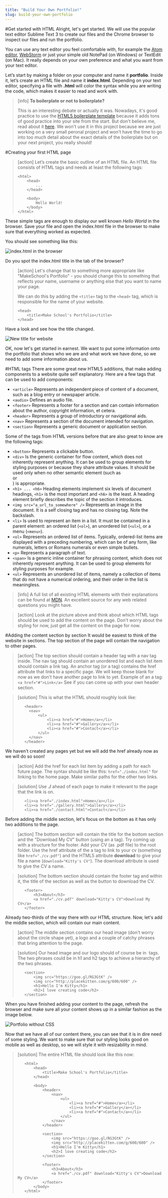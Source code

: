 ```yaml
---
title: "Build Your Own Portfolio!"
slug: build-your-own-portfolio
---
```


#Get started with HTML
Alright, let's get started. We will use the popular text editor Sublime Text 3 to create our files and the Chrome browser to inspect our files and run the portfolio.

You can use any text editor you feel comfortable with, for example the [Atom editor](https://atom.io/), [WebStorm](https://www.jetbrains.com/webstorm/) or just your simple old NotePad (on Windows) or TextEdit (on Mac). It really depends on your own preference and what you want from your text editor.

Let’s start by making a folder on your computer and name it **portfolio**. Inside it, let’s create an HTML file and name it **index.html**. Depending on your text editor, specifying a file with **.html** will color the syntax while you are writing the code, which makes it easier to read and work with.

> [info]
> **To boilerplate or not to boilerplate?**
> 
> This is an interesting debate or actually it was. Nowadays, it's good practice to use the [HTML5 boilerplate template](https://html5boilerplate.com/) because it adds tons of good practice into your site from the start. But don't believe me, read about it [here](http://stackoverflow.com/questions/15453299/html5-boilerplate-and-twitter-bootstrap). 
> We won't use it in this project because we are just working on a very small peronal project and won't have the time to go into too much detail about the exact details of the boilerplate but on your next project, you really should!

#Creating your first HTML page
> [action]
> Let’s create the basic outline of an HTML file. An HTML file consists of HTML tags and needs at least the following tags:
> 
> ```
> <html>
>     <head>
>         ...
>     </head>
> 
>     <body>
>         Hello World!
>     </body>
> </html>
> ```

These simple tags are enough to display our well known *Hello World* in the browser. Save your file and open the index.html file in the browser to make sure that everything worked as expected.

You should see something like this:

![index.html in the browser](./2-index-in-browser.png "index.html in the browser")

Do you spot the index.html title in the tab of the browser? 

> [action]
> Let's change that to something more appropriate like "MakeSchool's Portfolio" - you should change this to something that reflects your name, username or anything else that you want to name your page.
>
> We can do this by adding the `<title>` tag to the `<head>` tag, which is responsible for the name of your website.
> 
> ```
> <head>
>     <title>Make School's Portfolio</title>
> </head>
> ```

Have a look and see how the title changed.

![New title for website](./3-title.png "New title for website")

OK, now let's get started in earnest. We want to put some information onto the portfolio that shows who we are and what work we have done, so we need to add some information about us.

#HTML tags
There are some great new HTML5 additions, that make adding components to a website quite self explanatory. Here are a few tags that can be used to add components:

- `<article>`  Represents an independent piece of content of a document, such as a blog entry or newspaper article.
- `<audio>`  Defines an audio file.
- `<footer>`  Represents a footer for a section and can contain information about the author, copyright information, et cetera.
- `<header>`  Represents a group of introductory or navigational aids.
- `<nav>`  Represents a section of the document intended for navigation.
- `<section>`  Represents a generic document or application section.

Some of the tags from HTML versions before that are also great to know are the following tags:

- `<button>`  Represents a clickable button.
- `<div>`  Is the generic container for flow content, which does not inherently represent anything. It can be used to group elements for styling purposes or because they share attribute values. It should be used only when no other semantic element (such as <article> or <nav>) is appropriate.
- `<h1> ... <h6>`  Heading elements implement six levels of document headings, `<h1>` is the most important and `<h6>` is the least. A heading element briefly describes the topic of the section it introduces.
- `<img src="a_url_to_somewhere" />`  Represents an image in the document. It is a self closing tag and has no closing tag. Note the backslash.
- `<li>`  Is used to represent an item in a list. It must be contained in a parent element: an ordered list (`<ol>`), an unordered list (`<ul>`), or a menu (`<menu>`).
- `<ol>`  Represents an ordered list of items. Typically, ordered-list items are displayed with a preceding numbering, which can be of any form, like numerals, letters or Romans numerals or even simple bullets.
- `<p>`  Represents a paragraph of text.
- `<span>`  Is a generic inline container for phrasing content, which does not inherently represent anything. It can be used to group elements for styling purposes for example.
- `<ul>`  Represents an unordered list of items, namely a collection of items that do not have a numerical ordering, and their order in the list is meaningless. 

> [info]
> A full list of all existing HTML elements with their explanations can be found at [MDN](https://developer.mozilla.org/en-US/docs/Web/HTML/Element). An excellent source for any web related questions you might have.

<!-- Comment to break actionable boxes. -->

> [action]
> Look at the picture above and think about which HTML tags should be used to add the content on the page. Don't worry about the styling for now, just get all the content on the page for now.

#Adding the content section by section
It would be easiest to think of the website in sections. The top section of the page will contain the navigation to other pages. 

> [action]
> The top section should contain a header tag with a nav tag inside. The nav tag should contain an unordered list and each list item should contain a link tag. An anchor tag (or a tag) contains the href attribute that links to a specific page. We will keep those blank for now as we don't have another page to link to yet. 
> Example of an a tag: `<a href="#">Link</a>`
> See if you can come up with your own header section.

<!-- Comment to break up actionable boxes. -->

> [solution]
> This is what the HTML should roughly look like:
>```
>    <header>
>      <nav>
>          <ul>
>              <li><a href="#">Home</a></li>
>              <li><a href="#">Gallery</a></li>
>              <li><a href="#">Contact</a></li>
>          </ul>
>      </nav>
>    </header>
>```

We haven't created any pages yet but we will add the href already now as we will do so soon! 

> [action] 
> Add the href for each list item by adding a path for each future page. The syntax should be like this: `href="./index.html"` for linking to the home page. Make similar paths for the other two links.

<!-- Comment to break up actionable boxes. -->

> [solution]
> Use **./** ahead of each page to make it relevant to the page that the link is on.
> ```
>    <li><a href="./index.html">Home</a></li>
>    <li><a href="./gallery.html">Gallery</a></li>
>    <li><a href="./contact.html">Contact</a></li>
> ```

Before adding the middle section, let's focus on the bottom as it has only two additions to the page. 

> [action]
> The bottom section will contain the title for the bottom section and the "Download My CV" button (using an a tag). Try coming up with a structure for the footer.
> Add your CV (as .pdf file) to the root folder. Use the href attribute of the a tag to link to your cv (something like `href="./cv.pdf"`) and the HTML5 attribute **download** to give your file a name (`download="Kitty's CV"`). The download attribute is used to give the CV a name. 

<!-- Comment to break up actionable boxes. -->

> [solution]
> The bottom section should contain the footer tag and within it, the title of the section as well as the button to download the CV.
>```
>    <footer>
>        <h3>About</h3>
>        <a href="./cv.pdf" download="Kitty's CV">Download My CV</a>
>    </footer>
>```

Already two-thirds of the way there with our HTML structure. Now, let's add the middle section, which will contain our main content.

> [action]
> The middle section contains our head image (don't worry about the circle shape yet), a logo and a couple of catchy phrases that bring attention to the page. 

<!-- Comment to break actionable boxes. -->

> [solution]
> Our head image and our logo should of course be in <img> tags. The two phrases could be in h1 and h2 tags to achieve a hierarchy of the two phrases.
>```
>    <section>
>        <img src="https://goo.gl/RG3GtK" />
>        <img src="http://placekitten.com/g/600/600" />
>        <h1>Hello I'm Kitty</h1>
>        <h2>I love creating code</h2>
>    </section>
>```

When you have finished adding your content to the page, refresh the browser and make sure all your content shows up in a similar fashion as the image below. 

![Portfolio without CSS](./4-content-without-style.png "Portfolio without CSS")

Now that we have all of our content there, you can see that it is in dire need of some styling. We want to make sure that our styling looks good on mobile as well as desktop, so we will style it with resizability in mind.

> [solution]
> The entire HTML file should look like this now:
>```
>    <html>
>        <head>
>            <title>Make School's Portfolio</title>
>        </head>
>    
>        <body>
>            <header>
>                <nav>
>                    <ul>
>                        <li><a href="#">Home</a></li>
>                        <li><a href="#">Gallery</a></li>
>                        <li><a href="#">Contact</a></li>
>                    </ul>
>                </nav>
>            </header>
>    
>            <section>
>                <img src="https://goo.gl/RG3GtK" />
>                <img src="http://placekitten.com/g/600/600" />
>                <h1>Hello I'm Kitty</h1>
>                <h2>I love creating code</h2>
>            </section>
>    
>            <footer>
>                <h3>About</h3>
>                <a href="./cv.pdf" download="Kitty's CV">Download My CV</a>
>            </footer>
>        </body>
>    </html>
>```
    